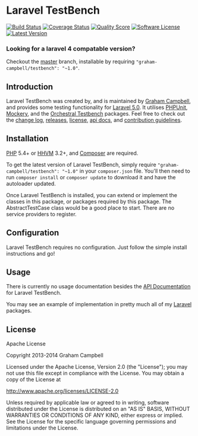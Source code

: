 Laravel TestBench
=================


[![Build Status](https://img.shields.io/travis/GrahamCampbell/Laravel-TestBench/master.svg?style=flat-square)](https://travis-ci.org/GrahamCampbell/Laravel-TestBench)
[![Coverage Status](https://img.shields.io/scrutinizer/coverage/g/GrahamCampbell/Laravel-TestBench.svg?style=flat-square)](https://scrutinizer-ci.com/g/GrahamCampbell/Laravel-TestBench/code-structure)
[![Quality Score](https://img.shields.io/scrutinizer/g/GrahamCampbell/Laravel-TestBench.svg?style=flat-square)](https://scrutinizer-ci.com/g/GrahamCampbell/Laravel-TestBench)
[![Software License](https://img.shields.io/badge/license-Apache%202.0-brightgreen.svg?style=flat-square)](LICENSE.md)
[![Latest Version](https://img.shields.io/github/release/GrahamCampbell/Laravel-TestBench.svg?style=flat-square)](https://github.com/GrahamCampbell/Laravel-TestBench/releases)


### Looking for a laravel 4 compatable version?

Checkout the [master](https://github.com/GrahamCampbell/Laravel-TestBench) branch, installable by requiring `"graham-campbell/testbench": "~1.0"`.


## Introduction

Laravel TestBench was created by, and is maintained by [Graham Campbell](https://github.com/GrahamCampbell), and provides some testing functionality for [Laravel 5.0](http://laravel.com). It utilises [PHPUnit](https://github.com/sebastianbergmann/phpunit), [Mockery](https://github.com/padraic/mockery), and the [Orchestral Testbench](https://github.com/orchestral/testbench) packages. Feel free to check out the [change log](CHANGELOG.md), [releases](https://github.com/GrahamCampbell/Laravel-TestBench/releases), [license](LICENSE.md), [api docs](http://docs.grahamjcampbell.co.uk), and [contribution guidelines](CONTRIBUTING.md).


## Installation

[PHP](https://php.net) 5.4+ or [HHVM](http://hhvm.com) 3.2+, and [Composer](https://getcomposer.org) are required.

To get the latest version of Laravel TestBench, simply require `"graham-campbell/testbench": "~1.0"` in your `composer.json` file. You'll then need to run `composer install` or `composer update` to download it and have the autoloader updated.

Once Laravel TestBench is installed, you can extend or implement the classes in this package, or packages required by this package. The AbstractTestCase class would be a good place to start. There are no service providers to register.


## Configuration

Laravel TestBench requires no configuration. Just follow the simple install instructions and go!


## Usage

There is currently no usage documentation besides the [API Documentation](http://docs.grahamjcampbell.co.uk) for Laravel TestBench.

You may see an example of implementation in pretty much all of my [Laravel](http://laravel.com) packages.


## License

Apache License

Copyright 2013-2014 Graham Campbell

Licensed under the Apache License, Version 2.0 (the "License");
you may not use this file except in compliance with the License.
You may obtain a copy of the License at

 http://www.apache.org/licenses/LICENSE-2.0

Unless required by applicable law or agreed to in writing, software
distributed under the License is distributed on an "AS IS" BASIS,
WITHOUT WARRANTIES OR CONDITIONS OF ANY KIND, either express or implied.
See the License for the specific language governing permissions and
limitations under the License.
